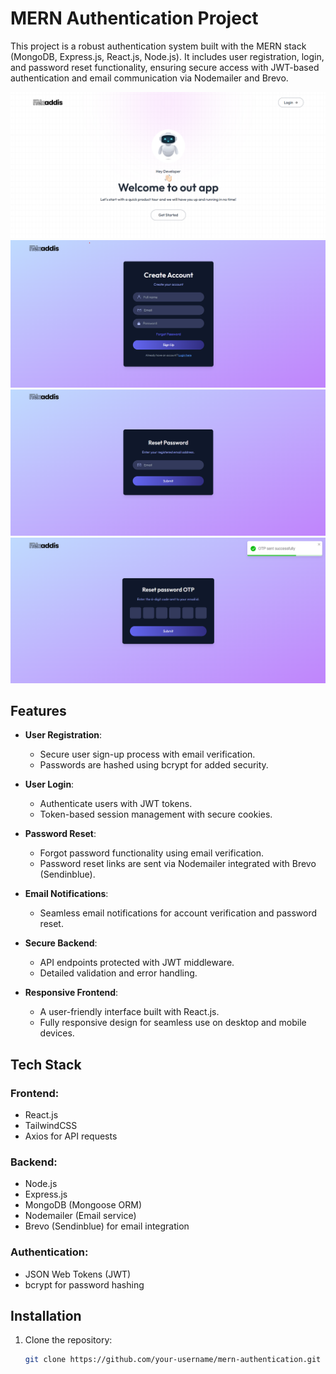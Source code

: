 # MERN Authentication Project

This project is a robust authentication system built with the MERN stack (MongoDB, Express.js, React.js, Node.js). It includes user registration, login, and password reset functionality, ensuring secure access with JWT-based authentication and email communication via Nodemailer and Brevo.

![s1](readme-assets/hero.png)
![s2](readme-assets/signup.png)
![s3](readme-assets/reset-password.png)
![s4](readme-assets/otp-page.png)

## Features

- **User Registration**:
  - Secure user sign-up process with email verification.
  - Passwords are hashed using bcrypt for added security.

- **User Login**:
  - Authenticate users with JWT tokens.
  - Token-based session management with secure cookies.

- **Password Reset**:
  - Forgot password functionality using email verification.
  - Password reset links are sent via Nodemailer integrated with Brevo (Sendinblue).

- **Email Notifications**:
  - Seamless email notifications for account verification and password reset.

- **Secure Backend**:
  - API endpoints protected with JWT middleware.
  - Detailed validation and error handling.

- **Responsive Frontend**:
  - A user-friendly interface built with React.js.
  - Fully responsive design for seamless use on desktop and mobile devices.

## Tech Stack

### Frontend:
- React.js
- TailwindCSS
- Axios for API requests

### Backend:
- Node.js
- Express.js
- MongoDB (Mongoose ORM)
- Nodemailer (Email service)
- Brevo (Sendinblue) for email integration

### Authentication:
- JSON Web Tokens (JWT)
- bcrypt for password hashing

## Installation

1. Clone the repository:
   ```bash
   git clone https://github.com/your-username/mern-authentication.git
